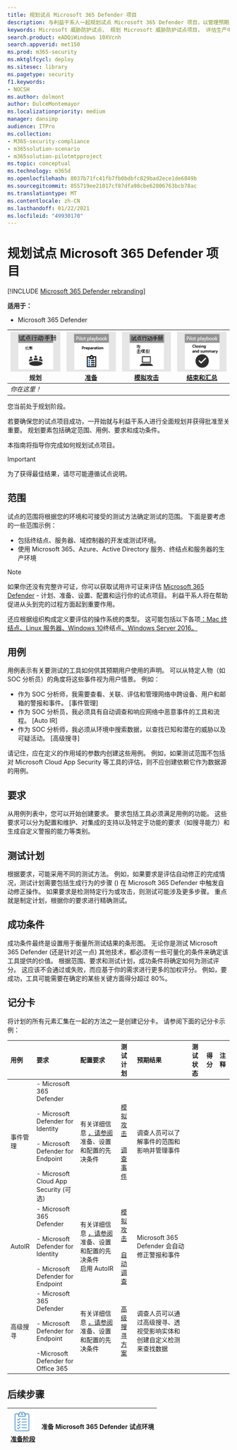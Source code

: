 ```yaml
---
title: 规划试点 Microsoft 365 Defender 项目
description: 与利益干系人一起规划试点 Microsoft 365 Defender 项目，以管理预期并确保成功。
keywords: Microsoft 威胁防护试点， 规划 Microsoft 威胁防护试点项目， 评估生产中的 Microsoft 威胁防护， Microsoft 威胁防护试点项目， 网络安全， 高级永久性威胁， 企业安全， 设备， 设备， 标识， 用户， 数据， 应用程序， 事件， 自动调查和修正， 高级搜寻
search.product: eADQiWindows 10XVcnh
search.appverid: met150
ms.prod: m365-security
ms.mktglfcycl: deploy
ms.sitesec: library
ms.pagetype: security
f1.keywords:
- NOCSH
ms.author: dolmont
author: DulceMontemayor
ms.localizationpriority: medium
manager: dansimp
audience: ITPro
ms.collection:
- M365-security-compliance
- m365solution-scenario
- m365solution-pilotmtpproject
ms.topic: conceptual
ms.technology: m365d
ms.openlocfilehash: 8037b71fc41fb7fb0bdbfc829bad2ece1de6849b
ms.sourcegitcommit: 855719ee21017cf87dfa98cbe62806763bcb78ac
ms.translationtype: MT
ms.contentlocale: zh-CN
ms.lasthandoff: 01/22/2021
ms.locfileid: "49930170"
---
```

# <a name="planning-your-pilot-microsoft-365-defender-project"></a>规划试点 Microsoft 365 Defender 项目 

[!INCLUDE [Microsoft 365 Defender rebranding](../includes/microsoft-defender.md)]


**适用于：**
- Microsoft 365 Defender

|![规划](../../media/phase-diagrams/1-planning.png)<br/>规划|[![准备](../../media/phase-diagrams/2-prepare.png)](prepare-mtpeval.md)<br/>[准备](prepare-mtpeval.md) | [![模拟攻击](../../media/phase-diagrams/3-simluate.png)](mtp-pilot-simulate.md)<br/>[模拟攻击](mtp-pilot-simulate.md) | [![结束和汇总](../../media/phase-diagrams/4-summary.png)](mtp-pilot-close.md)<br/>[结束和汇总](mtp-pilot-close.md)|
|--|--|--|--|
|*你在这里！*| | | |

您当前处于规划阶段。

若要确保您的试点项目成功，一开始就与利益干系人进行全面规划并获得批准至关重要。 规划要素包括确定范围、用例、要求和成功条件。

本指南将指导你完成如何规划试点项目。 

>[!IMPORTANT]
>为了获得最佳结果，请尽可能遵循试点说明。


## <a name="scope"></a>范围

试点的范围将根据您的环境和可接受的测试方法确定测试的范围。 下面是要考虑的一些范围示例：
- 包括终结点、服务器、域控制器的开发或测试环境。
- 使用 Microsoft 365、Azure、Active Directory 服务、终结点和服务器的生产环境

>[!NOTE]
>如果你还没有完整许可证，你可以获取试用许可证来评估 [Microsoft 365 Defender](https://aka.ms/mtp-trial-lab) - 计划、准备、设置、配置和运行你的试点项目。 利益干系人将在帮助促进从头到完的过程方面起到重要作用。

还应根据组织构成定义要评估的操作系统的类型。 这可能包括以下各项[：Mac 终结点](https://docs.microsoft.com/windows/security/threat-protection/microsoft-defender-atp/microsoft-defender-atp-mac#system-requirements)[、Linux 服务器](https://docs.microsoft.com/windows/security/threat-protection/microsoft-defender-atp/microsoft-defender-atp-linux#system-requirements)[、Windows 10](https://docs.microsoft.com/windows/security/threat-protection/microsoft-defender-atp/minimum-requirements#supported-windows-versions)终结点[、Windows Server 2016。](https://docs.microsoft.com/windows/security/threat-protection/microsoft-defender-atp/minimum-requirements#supported-windows-versions)

## <a name="use-cases"></a>用例

用例表示有关要测试的工具如何供其预期用户使用的声明。 可以从特定人物（如 SOC 分析员）的角度将这些事件视为用户情景。 例如：
- 作为 SOC 分析师，我需要查看、关联、评估和管理网络中跨设备、用户和邮箱的警报和事件。 [事件管理]
- 作为 SOC 分析员，我必须具有自动调查和响应网络中恶意事件的工具和流程。 [Auto IR]
- 作为 SOC 分析师，我必须从环境中搜索数据，以查找已知和潜在的威胁以及可疑活动。 [高级搜寻]

请记住，应在定义的作用域的参数内创建这些用例。 例如，如果测试范围不包括对 Microsoft Cloud App Security 等工具的评估，则不应创建依赖它作为数据源的用例。

## <a name="requirements"></a>要求

从用例列表中，您可以开始创建要求。 要求包括工具必须满足用例的功能。 这些要求可以分为配置和维护、对集成的支持以及特定于功能的要求（如搜寻能力）和生成自定义警报的能力等类别。

## <a name="test-plan"></a>测试计划

根据要求，可能采用不同的测试方法。 例如，如果要求是评估自动修正的完成情况，测试计划需要包括生成行为的步骤 () 在 Microsoft 365 Defender 中触发自动修正操作。 如果要求是检测特定行为或攻击，则测试可能涉及更多步骤。 重点就是制定计划，根据你的要求进行精确测试。

## <a name="success-criteria"></a>成功条件

成功条件最终是设置用于衡量所测试结果的条形图。 无论你是测试 Microsoft 365 Defender (还是针对这一点) 其他技术，都必须有一些可量化的条件来确定该工具提供的价值。 根据范围、要求和测试计划，成功条件将确定如何为测试评分。 这应该不会通过或失败，而应基于你的需求进行更多的加权评分。 例如，要成功，工具可能需要在确定的某些关键方面得分超过 80%。

## <a name="scorecard"></a>记分卡

将计划的所有元素汇集在一起的方法之一是创建记分卡。 请参阅下面的记分卡示例：

| 用例 | 要求 | 配置要求 | 测试计划 | 预期结果 | 测试状态 | 得分 | 注释 |
|:-------|:-------|:-------|:-------|:-------|:-------|:-------|:-------|
|事件管理|- Microsoft 365 Defender  </br></br>- Microsoft Defender for Identity </br></br>- Microsoft Defender for Endpoint </br></br>- Microsoft Cloud App Security (可选) |有关详细信息 [，请参阅](https://aka.ms/mtp-trial-lab) 准备、设置和配置的先决条件 |[模拟攻击](mtp-pilot-simulate.md) <br></br>[调查事件](https://docs.microsoft.com/microsoft-365/security/mtp/mtp-pilot-simulate#investigate-an-incident) |调查人员可以了解事件的范围和影响并管理事件||||
|AutoIR|- Microsoft 365 Defender </br></br>- Microsoft Defender for Identity </br></br>- Microsoft Defender for Endpoint |有关详细信息 [，请参阅](https://aka.ms/mtp-trial-lab) 准备、设置和配置的先决条件 <br>启用 AutoIR  |[模拟攻击](mtp-pilot-simulate.md) <br></br>[自动调查](https://docs.microsoft.com/microsoft-365/security/mtp/mtp-pilot-simulate#automated-investigation-and-remediation) |Microsoft 365 Defender 会自动修正警报和事件||||
|高级搜寻|- Microsoft 365 Defender </br></br>- Microsoft Defender for Endpoint </br></br>-Microsoft Defender for Office 365 |有关详细信息 [，请参阅](https://aka.ms/mtp-trial-lab) 准备、设置和配置的先决条件|[高级搜寻方案](https://docs.microsoft.com/microsoft-365/security/mtp/mtp-pilot-simulate#advanced-hunting-scenario) |调查人员可以通过高级搜寻、透视受影响实体和创建自定义检测来查找数据||||



## <a name="next-step"></a>后续步骤
|![准备阶段](../../media/mtp/prep.png) <br>[准备阶段](prepare-mtpeval.md) | 准备 Microsoft 365 Defender 试点环境
|:-------|:-----|
